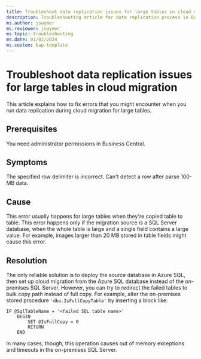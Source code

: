 ```yaml
---
title: Troubleshoot data replication issues for large tables in cloud migration
description: Troubleshooting article for data replication process in Business Central cloud migration
ms.author: jswymer 
ms.reviewer: jswymer 
ms.topic: troubleshooting 
ms.date: 01/02/2024
ms.custom: bap-template
---
```


# Troubleshoot data replication issues for large tables in cloud migration

This article explains how to fix errors that you might encounter when you run data replication during cloud migration for large tables.

## Prerequisites

You need administrator permissions in Business Central.

## Symptoms

The specified row delimiter is incorrect. Can't detect a row after parse 100-MB data.

## Cause

This error usually happens for large tables when they're copied table to table. This error happens only if the migration source is a SQL Server database, when the whole table is large and a single field contains a large value. For example, images larger than 20 MB stored in table fields might cause this error.

## Resolution

The only reliable solution is to deploy the source database in Azure SQL, then set up cloud migration from the Azure SQL database instead of the on-premises SQL Server. However, you can try to redirect the failed tables to bulk copy path instead of full copy. For example, alter the on-premises stored procedure `'dbo.IsFullCopyTable'` by inserting a block like:

```sgl
IF @SqlTableName = '<failed SQL table name>'
    BEGIN
        SET @IsFullCopy = 0
        RETURN
    END
```

In many cases, though, this operation causes out of memory exceptions and timeouts in the on-premises SQL Server.
